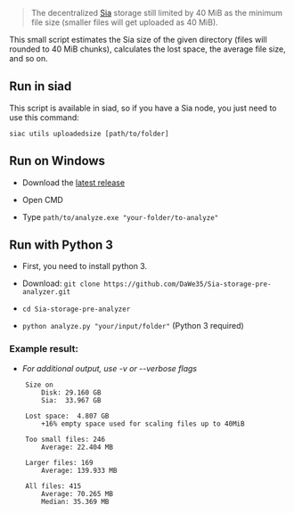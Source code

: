 > The decentralized [Sia](https://sia.tech) storage still limited by 40 MiB as the minimum file size (smaller files will get uploaded as 40 MiB).

This small script estimates the Sia size of the given directory (files will rounded to 40 MiB chunks), calculates the lost space, the average file size, and so on.

## Run in siad

This script is available in siad, so if you have a Sia node, you just need to use this command:

`siac utils uploadedsize [path/to/folder]`

## Run on Windows

- Download the [latest release](https://github.com/DaWe35/Sia-storage-pre-analyser/releases/latest/download/analyze.exe)

- Open CMD

- Type `path/to/analyze.exe "your-folder/to-analyze"`

## Run with Python 3

- First, you need to install python 3.

- Download: `git clone https://github.com/DaWe35/Sia-storage-pre-analyzer.git`

- `cd Sia-storage-pre-analyzer`

- `python analyze.py "your/input/folder"` (Python 3 required)

### Example result:

- *For additional output, use -v or --verbose flags*

```
    Size on
        Disk: 29.160 GB
        Sia:  33.967 GB

    Lost space:  4.807 GB
        +16% empty space used for scaling files up to 40MiB

    Too small files: 246
        Average: 22.404 MB

    Larger files: 169
        Average: 139.933 MB

    All files: 415
        Average: 70.265 MB
        Median: 35.369 MB
```

